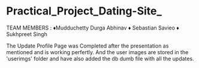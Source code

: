 # Practical_Project_Dating-Site_

TEAM MEMBERS :
♦Mudduchetty Durga Abhinav 
♦ Sebastian Savieo 
♦ Sukhpreet Singh



The Update Profile Page was Completed after the presentation as mentioned and is working perfertly.
And the user images are stored in the 'userimgs' folder and have also added the db dumb file with all the updates.